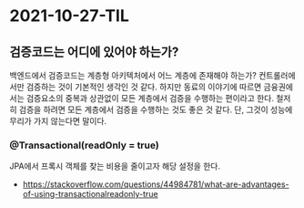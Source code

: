 # 2021-10-27-TIL

## 검증코드는 어디에 있어야 하는가?
백엔드에서 검증코드는 계층형 아키텍처에서 어느 계층에 존재해야 하는가? 컨트롤러에서만 검증하는 것이 기본적인 생각인 것 같다. 하지만 동료의 이야기에 따르면 금융권에서는 검증요소의 중복과 상관없이 모든 계층에서 검증을 수행하는 편이라고 한다. 철저히 검증을 하려면 모든 계층에서 검증을 수행하는 것도 좋은 것 같다. 단, 그것이 성능에 무리가 가지 않는다면 말이다.

### @Transactional(readOnly = true)
JPA에서 프록시 객체를 찾는 비용을 줄이고자 해당 설정을 한다.
- https://stackoverflow.com/questions/44984781/what-are-advantages-of-using-transactionalreadonly-true